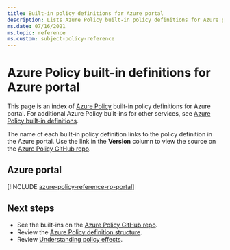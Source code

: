 ```yaml
---
title: Built-in policy definitions for Azure portal
description: Lists Azure Policy built-in policy definitions for Azure portal. These built-in policy definitions provide common approaches to managing your Azure resources.
ms.date: 07/16/2021
ms.topic: reference
ms.custom: subject-policy-reference
---
```


# Azure Policy built-in definitions for Azure portal

This page is an index of [Azure Policy](../governance/policy/overview.md) built-in policy
definitions for Azure portal. For additional Azure Policy built-ins for other services, see
[Azure Policy built-in definitions](../governance/policy/samples/built-in-policies.md).

The name of each built-in policy definition links to the policy definition in the Azure portal. Use
the link in the **Version** column to view the source on the
[Azure Policy GitHub repo](https://github.com/Azure/azure-policy).

## Azure portal

[!INCLUDE [azure-policy-reference-rp-portal](../../includes/policy/reference/byrp/microsoft.portal.md)]

## Next steps

- See the built-ins on the [Azure Policy GitHub repo](https://github.com/Azure/azure-policy).
- Review the [Azure Policy definition structure](../governance/policy/concepts/definition-structure.md).
- Review [Understanding policy effects](../governance/policy/concepts/effects.md).
